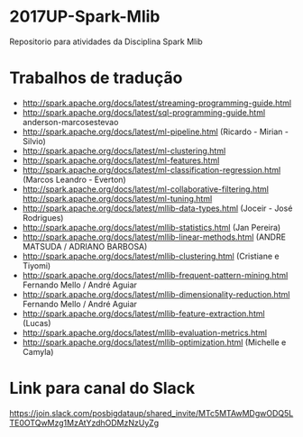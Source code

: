 # 2017UP-Spark-Mlib
Repositorio para atividades da Disciplina Spark Mlib

# Trabalhos de tradução
* http://spark.apache.org/docs/latest/streaming-programming-guide.html
* http://spark.apache.org/docs/latest/sql-programming-guide.html anderson-marcosestevao
* http://spark.apache.org/docs/latest/ml-pipeline.html (Ricardo - Mirian - Silvio)
* http://spark.apache.org/docs/latest/ml-clustering.html
* http://spark.apache.org/docs/latest/ml-features.html 
* http://spark.apache.org/docs/latest/ml-classification-regression.html (Marcos Leandro - Everton)
* http://spark.apache.org/docs/latest/ml-collaborative-filtering.html  http://spark.apache.org/docs/latest/ml-tuning.html
* http://spark.apache.org/docs/latest/mllib-data-types.html (Joceir - José Rodrigues)
* http://spark.apache.org/docs/latest/mllib-statistics.html (Jan Pereira)
* http://spark.apache.org/docs/latest/mllib-linear-methods.html (ANDRE MATSUDA / ADRIANO BARBOSA)  
* http://spark.apache.org/docs/latest/mllib-clustering.html (Cristiane e Tiyomi)
* http://spark.apache.org/docs/latest/mllib-frequent-pattern-mining.html Fernando Mello / André Aguiar
* http://spark.apache.org/docs/latest/mllib-dimensionality-reduction.html Fernando Mello / André Aguiar
* http://spark.apache.org/docs/latest/mllib-feature-extraction.html (Lucas)
* http://spark.apache.org/docs/latest/mllib-evaluation-metrics.html 
* http://spark.apache.org/docs/latest/mllib-optimization.html (Michelle e Camyla)






# Link para canal do Slack
https://join.slack.com/posbigdataup/shared_invite/MTc5MTAwMDgwODQ5LTE0OTQwMzg1MzAtYzdhODMzNzUyZg

